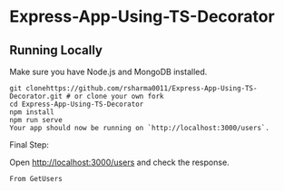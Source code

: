 # Express-App-Using-TS-Decorator


## Running Locally
Make sure you have Node.js and MongoDB installed.
```
git clonehttps://github.com/rsharma0011/Express-App-Using-TS-Decorator.git # or clone your own fork
cd Express-App-Using-TS-Decorator
npm install
npm run serve
Your app should now be running on `http://localhost:3000/users`.
```

Final Step:

Open [http://localhost:3000/users](http://localhost:3000/users) and check the response.
```
From GetUsers
```
